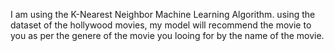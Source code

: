 I am using the K-Nearest Neighbor Machine Learning Algorithm.
using the dataset of the hollywood movies, my model will recommend the movie to you as per the genere of the movie you looing for by the name of the movie.
